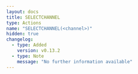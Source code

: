 ```yaml
---
layout: docs
title: SELECTCHANNEL
type: Actions
name: "SELECTCHANNEL(<channel>)"
hidden: true
changelog:
  - type: Added
    version: v0.13.2
  - type: Note
    message: "No further information available"
---
```

